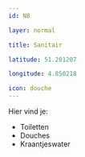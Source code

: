```yaml
---
id: N8

layer: normal

title: Sanitair

latitude: 51.201207

longitude: 4.850218

icon: douche
---
```

Hier vind je:

- Toiletten
- Douches
- Kraantjeswater
